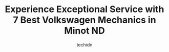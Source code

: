 ---
layout: ampstory
image: https://images.unsplash.com/photo-1626302592989-84fe1c211d7d?ixlib=rb-4.0.3&ixid=MnwxMjA3fDB8MHxwaG90by1wYWdlfHx8fGVufDB8fHx8&auto=format&fit=crop&w=640&h=853&q=80
author: techidn
featured: false
description: Searching for the finest Volkswagen Mechanic in Minot ND, USA? Look no further than the 7 best Volkswagen Mechanic in the area, where youll find a team of highly qualified professionals rea
title: Experience Exceptional Service with 7 Best Volkswagen Mechanics in Minot ND
cover:
   title: Experience Exceptional Service with 7 Best Volkswagen Mechanics in Minot ND
   subtitle: Rickpate
   background: https://images.unsplash.com/photo-1626302592989-84fe1c211d7d?ixlib=rb-4.0.3&ixid=MnwxMjA3fDB8MHxwaG90by1wYWdlfHx8fGVufDB8fHx8&auto=format&fit=crop&w=640&h=853&q=80

pages: 
 - layout: thirds
   top: <h1>#1 Trusted Tire & Auto - Minot, ND</h1>
   bottom: "<p>I needed a new tire for my vehicle so I called Tires Plus to see how quickly I could get one. I was told they could order a tire that day and it would be there the next d</p>"
   background: https://www.knot35.com/toplist/wp-content/uploads/2023/06/best-volkswagen-mechanic-1-in-minot-nd-1685837298.jpeg
   backgroundblur: true
 - layout: thirds
   top: <h1>#2 Westlie Motor Company</h1>
   bottom: "<p>500 S Broadway, Minot, ND 58701, United States</p>"
   background: https://www.knot35.com/toplist/wp-content/uploads/2023/06/best-volkswagen-mechanic-2-in-minot-nd-1685837298.jpeg
   cta:
      link: https://www.knot35.com/toplist/experience-exceptional-service-with-7-best-volkswagen-mechanics-in-minot-nd/
      text: Experience Exceptional Service with 7 Best Volkswagen Mechanics in Minot ND
 - layout: thirds
   top: <h1>#3 Jerrys Repair and Alignment</h1>
   bottom: "<p>1306 1st St SW, Minot, ND 58701, United States</p>"
   background: https://www.knot35.com/toplist/wp-content/uploads/2023/06/best-volkswagen-mechanic-3-in-minot-nd-1685837299.jpeg
   cta:
      link: https://www.knot35.com/toplist/experience-exceptional-service-with-7-best-volkswagen-mechanics-in-minot-nd/
      text: Experience Exceptional Service with 7 Best Volkswagen Mechanics in Minot ND
 - layout: thirds
   top: <h1>#4 Country Auto</h1>
   bottom: "<p>4225 N Broadway, Minot, ND 58703, United States</p>"
   background: https://images.unsplash.com/photo-1608411404720-c8f0417bcdba?ixlib=rb-4.0.3&ixid=MnwxMjA3fDB8MHxwaG90by1wYWdlfHx8fGVufDB8fHx8&auto=format&fit=crop&w=640&h=853&q=80
   cta:
      link: https://www.knot35.com/toplist/experience-exceptional-service-with-7-best-volkswagen-mechanics-in-minot-nd/
      text: Experience Exceptional Service with 7 Best Volkswagen Mechanics in Minot ND
 - layout: thirds
   top: <h1>#5 Smittys Repair, Inc.</h1>
   bottom: "<p>306 20th Ave SE, Minot, ND 58701, United States</p>"
   background: https://images.unsplash.com/photo-1527067829737-402993088e6b?ixlib=rb-4.0.3&ixid=MnwxMjA3fDB8MHxwaG90by1wYWdlfHx8fGVufDB8fHx8&auto=format&fit=crop&w=640&h=853&q=80
   cta:
      link: https://www.knot35.com/toplist/experience-exceptional-service-with-7-best-volkswagen-mechanics-in-minot-nd/
      text: Experience Exceptional Service with 7 Best Volkswagen Mechanics in Minot ND
 - layout: thirds
   top: <h1>#6 Minot Automotive Center - Service</h1>
   bottom: "<p>3615 S Broadway, Minot, ND 58701, United States</p>"
   background: https://images.unsplash.com/photo-1552083974-186346191183?ixlib=rb-4.0.3&ixid=MnwxMjA3fDB8MHxwaG90by1wYWdlfHx8fGVufDB8fHx8&auto=format&fit=crop&w=640&h=853&q=80
   cta:
      link: https://www.knot35.com/toplist/experience-exceptional-service-with-7-best-volkswagen-mechanics-in-minot-nd/
      text: Experience Exceptional Service with 7 Best Volkswagen Mechanics in Minot ND
 - layout: thirds
   top: <h1>#7 G-4 Auto Repair & Powersports</h1>
   bottom: "<p>2015 24th Ave SE Unit G, Minot, ND 58701, United States</p>"
   background: https://images.unsplash.com/photo-1614648718611-0635f29016cb?ixlib=rb-4.0.3&ixid=MnwxMjA3fDB8MHxwaG90by1wYWdlfHx8fGVufDB8fHx8&auto=format&fit=crop&w=640&h=853&q=80
   cta:
      link: https://www.knot35.com/toplist/experience-exceptional-service-with-7-best-volkswagen-mechanics-in-minot-nd/
      text: Experience Exceptional Service with 7 Best Volkswagen Mechanics in Minot ND
 - layout: thirds
   middle: Continue reading...
   background: https://images.unsplash.com/photo-1557672172-298e090bd0f1?ixlib=rb-4.0.3&ixid=MnwxMjA3fDB8MHxwaG90by1wYWdlfHx8fGVufDB8fHx8&auto=format&fit=crop&w=640&h=853&q=80
   cta:
      link: https://www.knot35.com/toplist/experience-exceptional-service-with-7-best-volkswagen-mechanics-in-minot-nd/
      text: Experience Exceptional Service with 7 Best Volkswagen Mechanics in Minot ND
      
---
